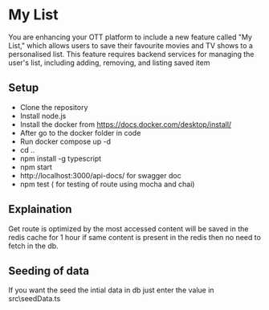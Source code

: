 # My List
You are enhancing your OTT platform to include a new feature called "My List," which allows users to save their favourite movies and TV shows to a personalised list. This feature requires backend services for managing the user's list, including adding, removing, and listing saved item

## Setup

- Clone the repository
- Install node.js
- Install the docker from https://docs.docker.com/desktop/install/
- After go to the docker folder in code
- Run docker compose up -d
- cd .\.
- npm install -g typescript 
- npm start
- http://localhost:3000/api-docs/ for swagger doc
- npm test ( for testing of route using mocha and chai)

## Explaination
Get route is optimized by the most accessed content will be saved in the redis cache for 1 hour if same content is present in the redis then no need to fetch in the db.

## Seeding of data
If you want the seed the intial data in db just enter the value in  src\seedData.ts

